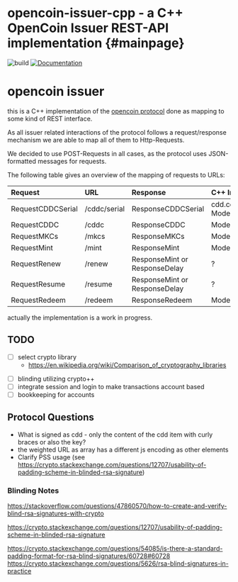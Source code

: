 opencoin-issuer-cpp - a C++ OpenCoin Issuer REST-API implementation {#mainpage}
=============================================================

![build](https://github.com/OpenCoin/opencoin-issuer-cpp/actions/workflows/cmake.yaml/badge.svg)
[![Documentation](https://github.com/OpenCoin/opencoin-issuer-cpp/actions/workflows/doxygen-gh-pages.yml/badge.svg)](https://github.com/OpenCoin/opencoin-issuer-cpp/actions/workflows/doxygen-gh-pages.yml)

# opencoin issuer

this is a C++ implementation of the [opencoin protocol](https://opencoin.org/0.4/OpenCoin.html)
done as mapping to some kind of REST interface.

As all issuer related interactions of the protocol follows a request/response mechanism we are able to map all of them to Http-Requests.

We decided to use POST-Requests in all cases, 
as the protocol uses JSON-formatted messages for requests.

The following table gives an overview of the mapping of requests to URLs:

| Request           | URL          | Response                      | C++ Interface Method                               |
|:------------------|:-------------|:------------------------------|:---------------------------------------------------|
| RequestCDDCSerial | /cddc/serial | ResponseCDDCSerial            | cdd.cdd_serial of Model::getCurrentCDDC() |
| RequestCDDC       | /cddc        | ResponseCDDC                  | Model::getCurrentCDDC()                            |
| RequestMKCs       | /mkcs        | ResponseMKCs                  | Model::getMKCs                                     |
| RequestMint       | /mint        | ResponseMint                  | Model::mint                                        |
| RequestRenew      | /renew       | ResponseMint or ResponseDelay | ?                                                  |
| RequestResume     | /resume      | ResponseMint or ResponseDelay | ?                                                  |
| RequestRedeem     | /redeem      | ResponseRedeem                | Model::redeem                                      |

actually the implementation is a work in progress.

## TODO

- [ ] select crypto library
   + https://en.wikipedia.org/wiki/Comparison_of_cryptography_libraries
+ [ ] blinding utilizing crypto++
+ [ ] integrate session and login to make transactions account based
+ [ ] bookkeeping for accounts

## Protocol Questions

+ What is signed as cdd - only the content of the cdd item with curly braces 
or also the key?
+ the weighted URL as array has a different js encoding as other elements
+ Clarify PSS usage (see https://crypto.stackexchange.com/questions/12707/usability-of-padding-scheme-in-blinded-rsa-signature) 

### Blinding Notes

https://stackoverflow.com/questions/47860570/how-to-create-and-verify-blind-rsa-signatures-with-crypto

https://crypto.stackexchange.com/questions/12707/usability-of-padding-scheme-in-blinded-rsa-signature

https://crypto.stackexchange.com/questions/54085/is-there-a-standard-padding-format-for-rsa-blind-signatures/60728#60728
https://crypto.stackexchange.com/questions/5626/rsa-blind-signatures-in-practice
